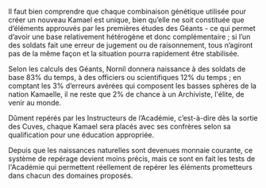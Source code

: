 Il faut bien comprendre que chaque combinaison génétique utilisée pour créer un nouveau Kamael est unique, bien qu’elle ne soit constituée que d’éléments approuvés par les premières études des Géants - ce qui permet d’avoir une base relativement hétérogène et donc complémentaire ; si l’un des soldats fait une erreur de jugement ou de raisonnement, tous n’agiront pas de la même façon et la situation pourra rapidement être stabilisée.

Selon les calculs des Géants, Nornil donnera naissance à des soldats de base 83% du temps, à des officiers ou scientifiques 12% du temps ; en comptant les 3% d’erreurs avérées qui composent les basses sphères de la nation Kamaelle, il ne reste que 2% de chance à un Archiviste, l'élite, de venir au monde.

Dûment repérés par les Instructeurs de l’Académie, c’est-à-dire dès la sortie des Cuves, chaque Kamael sera placés avec ses confrères selon sa qualification pour une éducation appropriée.

Depuis que les naissances naturelles sont devenues monnaie courante, ce système de repérage devient moins précis, mais ce sont en fait les tests de l'Académie qui permettent réellement de repérer les éléments prometteurs dans chacun des domaines proposés.
